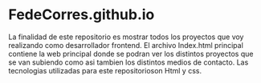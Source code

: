 # FedeCorres.github.io
La finalidad de este repositorio es mostrar todos los proyectos que voy realizando como desarrollador frontend.
El archivo Index.html principal contiene la web principal donde se podran ver los distintos proyectos que se van subiendo como asi tambien los distintos medios de contacto.
Las tecnologias utilizadas para este repositorioson Html y css.
